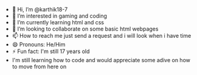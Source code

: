 - 👋 Hi, I’m @karthik18-7
- 👀 I’m interested in gaming and coding
- 🌱 I’m currently learning html and css
- 💞️ I’m looking to collaborate on some basic html webpages
- 📫 How to reach me just send a request and i will look when i have time
- 😄 Pronouns: He/Him
- ⚡ Fun fact: I'm still 17 years old
- I'm still learning how to code and would appreciate some adive on how to move from here on

<!---
karthik18-7/karthik18-7 is a ✨ special ✨ repository because its `README.md` (this file) appears on your GitHub profile.
You can click the Preview link to take a look at your changes.
--->
